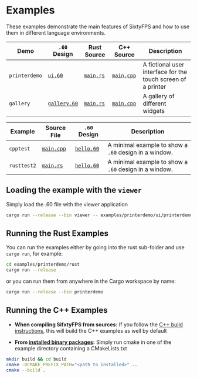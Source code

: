 # Examples

These examples demonstrate the main features of SixtyFPS and how to use them in different language environments.

Demo | `.60` Design | Rust Source | C++ Source | Description
--- | --- | --- | --- | ---
`printerdemo`| [`ui.60`](./printerdemo/ui/printerdemo.60) | [`main.rs`](./printerdemo/rust/main.rs) | [`main.cpp`](./printerdemo/cpp/main.cpp) | A fictional user interface for the touch screen of a printer
`gallery` |[`gallery.60`](./gallery/gallery.60) | [`main.rs`](./gallery/main.rs) | [`main.cpp`](./gallery/main.cpp) | A gallery of different widgets


Example | Source File | `.60` Design | Description
--- | --- | --- | ---
`cpptest` | [`main.cpp`](./cpptest/main.cpp)  | [`hello.60`](./cpptest/hello.60) | A minimal example to show a `.60` design in a window.
`rusttest2` | [`main.rs`](./rusttest2/src/main.rs) | [`hello.60`](./cpptest/hello.60) | A minimal example to show a `.60` design in a window.

## Loading the example with the `viewer`

Simply load the .60 file with the viewer application

```sh
cargo run --release --bin viewer -- examples/printerdemo/ui/printerdemo.60
```

## Running the Rust Examples

You can run the examples either by going into the rust sub-folder and use `cargo run`, for example:

```sh
cd examples/printerdemo/rust
cargo run --release
```

or you can run them from anywhere in the Cargo workspace by name:

```sh
cargo run --release --bin printerdemo
```

## Running the C++ Examples

 * **When compiling SifxtyFPS from sources:** If you follow the [C++ build instructions](/docs/building.md#c-build), this will build the C++
examples as well by default

 * **From [installed binary packages](/api/sixtyfps-cpp/README.md#binary-packages):** Simply run cmake in one of the example directory containing a CMakeLists.txt

 ```sh
 mkdir build && cd build
 cmake -DCMAKE_PREFIX_PATH="<path to installed>" ..
 cmake --build .
 ```

